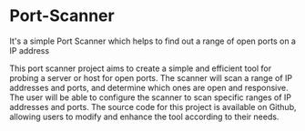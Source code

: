# Port-Scanner
It's a simple Port Scanner which helps to find out a range of open ports on a IP address

This port scanner project aims to create a simple and efficient tool for probing a server or host for open ports. The scanner will scan a range of IP addresses and ports, and determine which ones are open and responsive. The user will be able to configure the scanner to scan specific ranges of IP addresses and ports. The source code for this project is available on Github, allowing users to modify and enhance the tool according to their needs.
